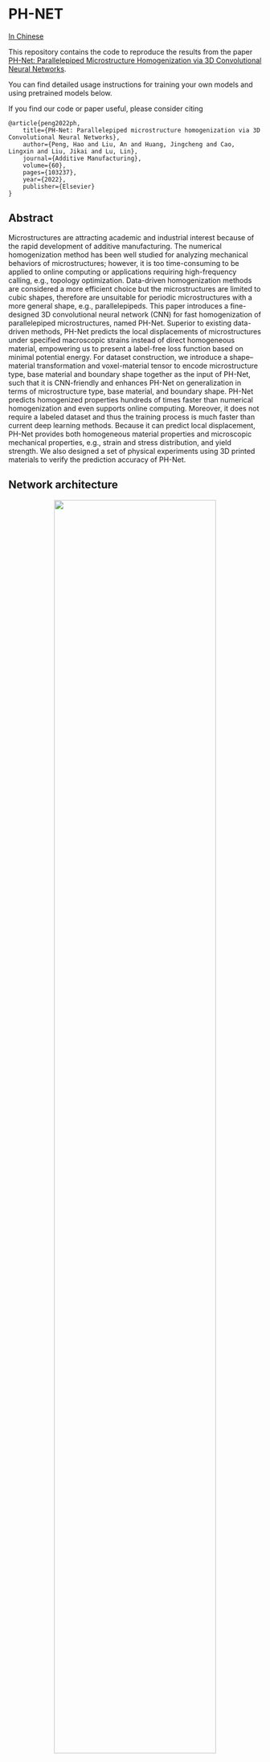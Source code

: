 # PH-NET
[In Chinese](Readme_zh.md)

This repository contains the code to reproduce the results from the paper
[PH-Net: Parallelepiped Microstructure Homogenization via 3D Convolutional Neural Networks](https://doi.org/10.1016/j.addma.2022.103237).

You can find detailed usage instructions for training your own models and using pretrained models below.

If you find our code or paper useful, please consider citing

    @article{peng2022ph,
        title={PH-Net: Parallelepiped microstructure homogenization via 3D Convolutional Neural Networks},
        author={Peng, Hao and Liu, An and Huang, Jingcheng and Cao, Lingxin and Liu, Jikai and Lu, Lin},
        journal={Additive Manufacturing},
        volume={60},
        pages={103237},
        year={2022},
        publisher={Elsevier}
    }

## Abstract
Microstructures are attracting academic and industrial interest because of the rapid development of additive manufacturing. The numerical homogenization method has been well studied for analyzing mechanical behaviors of microstructures; however, it is too time-consuming to be applied to online computing or applications requiring high-frequency calling, e.g., topology optimization. Data-driven homogenization methods are considered a more efficient choice but the microstructures are limited to cubic shapes, therefore are unsuitable for periodic microstructures with a more general shape, e.g., parallelepipeds. This paper introduces a fine-designed 3D convolutional neural network (CNN) for fast homogenization of parallelepiped microstructures, named PH-Net. Superior to existing data-driven methods, PH-Net predicts the local displacements of microstructures under specified macroscopic strains instead of direct homogeneous material, empowering us to present a label-free loss function based on minimal potential energy. For dataset construction, we introduce a shape–material transformation and voxel-material tensor to encode microstructure type, base material and boundary shape together as the input of PH-Net, such that it is CNN-friendly and enhances PH-Net on generalization in terms of microstructure type, base material, and boundary shape. PH-Net predicts homogenized properties hundreds of times faster than numerical homogenization and even supports online computing. Moreover, it does not require a labeled dataset and thus the training process is much faster than current deep learning methods. Because it can predict local displacement, PH-Net provides both homogeneous material properties and microscopic mechanical properties, e.g., strain and stress distribution, and yield strength. We also designed a set of physical experiments using 3D printed materials to verify the prediction accuracy of PH-Net.


## Network architecture
<div align=center> 
    <img src="fig/net.jpg" width = 80%/> 
</div>

+ (a) the pre-processing to encode microstructure, base material and boundary shape into a material-voxel tensor as input.

+ (b) predicting microscope displacements and then homogenized material properties through a convolutional neural network.
+ (c) a post-processing step to recover the homogeneous material of parallelepiped microstructure.


<!-- ## Results
<div align=center> 
    <img src="fig/res.jpg" width = 80%/> 
</div>
<!-- <figure class="half"> 
    <img src="fig/res1.jpg">
    <img src="fig/res2.jpg">
</figure> --> 
<!-- Three parallelepiped TPMS-TG microstructures with the same volume fraction (10%) but different shape parameters (left column). From top to bottom,their shape parameters are (75◦,75◦,75◦,1,1,1),(90◦,90◦,90◦,1,1,2),(75◦,75◦,75◦,1,1,2),respectively. The second and third columns are the plots of predicted Young’s modulus given by numerical homogenization (middle) and PH-Net (right).

More results can be found in the paper. -->


## Usage
When you have installed all dependencies and obtained the preprocessed data, you are ready to run our pretrained models and train new models from scratch.

### Installation
You have to make sure that you have all dependencies in place.
The simplest way to do so, is to use [anaconda](https://www.anaconda.com/). 

You can create an anaconda environment called `ph_net` using
```shell
conda env create -f environment.yaml
conda activate ph_net
```

### Data generation
To start with, we require a fundamental microstructure model that can be represented using voxels. Once we have this, we can generate models of various affine transformations as training data, using the voxel-based representation. Additionally, we need to define the essential properties of these models, including the Young's modulus $E$ and the Poisson's ratio $v$. It is also necessary to calculate the elastic tensor $C^b$, stiffness matrix $K$, and force traction $f$ of the model, which will be used as inputs for the network.

<!-- First, we need to give a basic microstructure model, expressed in voxels. Then, based on the basic model of voxel expression, models of different affine transformations are generated as training data. In addition, we need to define  the basic information of these models, such as Young’s modulus $E$ and Poisson’s ratio $v$. And we also need to calculate the elastic tensor $C^b$, stiffness matrix 𝐾 and force traction $f$ of the model. This will be fed into the network as preliminaries. -->

To this end, simply run
```sh
$ sh generate.sh
```
The content of this script is
```sh
CUDA_VISIBLE_DEVICES=0 python generate.py configs/tg.yaml
```
It's important to highlight the usage of `configs/tg.yaml` in the configuration of the entire project. Within this file, the `dataset` section is particularly crucial as it's responsible for configuring the data generation process.

<!-- It is worth noting `configs/PSL.yaml` that this is the yaml file used to configure the entire project, `dataset` section is used to configure data generation. -->
<!-- This script should generate the data automatically into the `dataset` folder. -->
```yaml
dataset:
  out_dir: dataset/tg
  train_ratio: 0.8
  shuffle: true
  material:
    youngs_modulus_hard: 1
    youngs_modulus_soft: 1e-6
    poisson_ratio: 0.3
  voxel:
    dir: dataset/voxel/tg
    resolution: 36
    size: 40
  shape:
    sample_per_voxel: 1500
    scale_min: 1
    scale_max: 2
    angle_min: 75
    angle_max: 90
```
The `material` section is where the Young's modulus(`youngs_modulus_hard` and `youngs_modulus_soft`) and Poisson's ratio(`poisson_ratio`) are defined. Within the `voxel` section, `dir` corresponds to the directory where the basic microstructure voxel file is stored. `resolution` defines the resolution of the voxel, and `size` specifies the number of basic microstructures available.

In the `shape` section, `sample_per_voxel` indicates the number of parallelepiped microstructures that are generated based on each base cube microstructure. The parameters `scale_min` and `scale_max` define the magnitude scale range, while `angle_min` and `angle_max` represent the range of angles between the coordinate axes.
<!-- 
In `material`, Young's modulus and Poisson's ratio are defined .
In `voxel`, `dir` represents the location where the basic microstructure voxel file is stored, `resolution` represents the resolution of the voxel, and `size` represents how many basic microstructure there are.
In `shape`, `sample_per_voxel` represents how many parallelepiped microstructures are generated based on each base cube microstructure. `scale_min, scale_max` and `angle_min, angle_max` represent the magnitude scale range and the angle range between the coordinate axes respectively. -->

### Training

To train a new network from scratch, run
```shell
$ sh train.sh
```
The content of `train.sh` is
```bash
CUDA_VISIBLE_DEVICES=0,1,2,3 python train_dp.py configs/tg.yaml --world_size=4
```
In `configs/tg.yaml`, `train` section is used to configure PH-Net training.

```yaml
train:
  batch_size: 8
  out_dir: out/tg
  learning_rate: 5e-4
  epoch: 20
  eval_interval: 100
  pre_train: 'model.pt'
```

### Prediction
By passing a set of input data to the net , you can obtain the microscopic displacement directly with a size of `(18*n*n*n)`. The elasticity tensor can be solved using the 
```python
C_homo=homo_net.homogenized(voxel,output,ke,X0)
``` 
method within the `network_homogenization` class. This method takes the input voxel, microscopic displacement (output), stiffness matrix(ke), and macroscopic strain(X0) as inputs to homogenize the elastic tensor, resulting in a tensor with dimensions of `(36*36)`.

<!-- Using `output = net(input)`, you can directly obtain the microscopic displacement of a set of input data $(18*n*n*n)$. The elasticity tensor is solved using `C_homo=homo_net.homogenized(voxel,output,ke,X0)` in class `network_homogenization`. Input voxel, microscopic displacement (output), stiffness matrix, macroscopic strain, can be solved to homogenize the elastic tensor$(36*36)$.  -->


## Example

We have provided a basic dataset that utilizes a triply periodic minimal surface known as the Tubular Gyroid (TG-TPMS) as the basic microstructure. This dataset consists of 40 uniformly sampled volume fractions ranging $[0.02, 0.33]$. For each volume fraction, we have selected 1500 distinct boundary shapes within a range of shape parameters. The magnitude scale range is set to $[1,2]$, while the angle range is $[75^\circ, 90^\circ]$, resulting in a total of 60k samples.The elasticity parameters for this dataset are set to $E_h = 1$, $v = 0.3$, and $E_s = 1\times10^{-6}$.


The following image shows the dataset we have provided, consisting of a total of 40 models.
<!-- We also provide a basic dataset. In this dataset, we choose a triply periodic minimal surface called Tubular Gyroid (TG-TPMS) as the basic microstructure with 40 uniform samples in the volume fraction $[2\%,33\%]$. 
We select 1500 distinct boundary shapes for each volume fraction sample in range of shape parameters.the magnitude scale range is $[1,2]$ and the angle range is $[75 ^\circ, 90^\circ]$, hence we have 60k samples in total. 
The other parameters are: $E_h = 1$,$v = 0.3$ and $E_s = 1×10^{−6}$. -->


<div align=center> 
    <img src="fig/model.jpg" width = 80%/> 
</div>

The overall configuration file is:
```yml
# configs/tg.yaml
dataset:
  out_dir: dataset/tg
  train_ratio: 0.8
  shuffle: true
  material:
    youngs_modulus_hard: 1
    youngs_modulus_soft: 1e-6
    poisson_ratio: 0.3
  voxel:
    dir: dataset/voxel/tg
    resolution: 36
    size: 40
  shape:
    sample_per_voxel: 1500
    scale_min: 1
    scale_max: 2
    angle_min: 75
    angle_max: 90
train:
  batch_size: 8
  out_dir: out/tg
  learning_rate: 5e-4
  epoch: 100
  eval_interval: 100
  pre_train: 'model.pt'
```
Change the content in `generate.sh` to
```bash 
CUDA_VISIBLE_DEVICES=0 python generate.py configs/tg.yaml
```
Change the content in `train.sh` to
```bash
CUDA_VISIBLE_DEVICES=0,1,2,3 python train_dp.py configs/tg.yaml --world_size=4
```
## License
<a rel="license" href="http://creativecommons.org/licenses/by-nc/4.0/"><img alt="Creative Commons License" style="border-width:0" src="https://i.creativecommons.org/l/by-nc/4.0/88x31.png" /></a><br />This work is licensed under a <a rel="license" href="LICENSE">Creative Commons Attribution-NonCommercial 4.0 International License</a>.



<!-- <a rel="license" href="http://creativecommons.org/licenses/by-nc-nd/3.0/"><img alt="Creative Commons License" style="border-width:0" src="https://i.creativecommons.org/l/by-nc-nd/3.0/88x31.png" /></a>
This project is licensed under the [Creative Commons Attribution-NonCommercial (CC BY-NC) 4.0 International License](https://creativecommons.org/licenses/by-nc/4.0/deed.zh). This means that you are free to use, copy, distribute, and transmit the project for non-commercial purposes. -->
